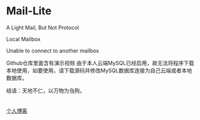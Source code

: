 # Mail-Lite

A Light Mail, But Not Protocol

Local Mailbox

Unable to connect to another mailbox


Github仓库里面含有演示视频
由于本人云端MySQL已经启用，故无法将程序下载本地使用，如要使用，请下载源码并修改MySQL数据库连接为自己云端或者本地数据库。

结语：天地不仁，以万物为刍狗。
<br><br><br>
[个人博客](https://oubc.github.io "个人博客，欢迎来访!")
